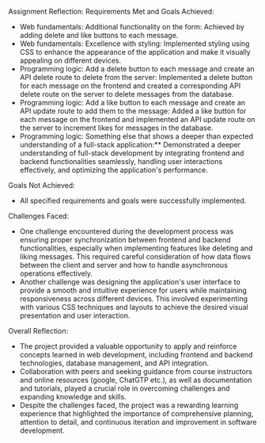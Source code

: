 Assignment Reflection:
Requirements Met and Goals Achieved:
- Web fundamentals: Additional functionality on the form: Achieved by adding delete and like buttons to each message.
- Web fundamentals: Excellence with styling: Implemented styling using CSS to enhance the appearance of the application and make it visually appealing on different devices.
- Programming logic: Add a delete button to each message and create an API delete route to delete from the server: Implemented a delete button for each message on the frontend and created a corresponding API delete route on the server to delete messages from the database.
- Programming logic: Add a like button to each message and create an API update route to add them to the message: Added a like button for each message on the frontend and implemented an API update route on the server to increment likes for messages in the database.
- Programming logic: Something else that shows a deeper than expected understanding of a full-stack application:** Demonstrated a deeper understanding of full-stack development by integrating frontend and backend functionalities seamlessly, handling user interactions effectively, and optimizing the application's performance.

Goals Not Achieved:
- All specified requirements and goals were successfully implemented.

Challenges Faced:
- One challenge encountered during the development process was ensuring proper synchronization between frontend and backend functionalities, especially when implementing features like deleting and liking messages. This required careful consideration of how data flows between the client and server and how to handle asynchronous operations effectively.
- Another challenge was designing the application's user interface to provide a smooth and intuitive experience for users while maintaining responsiveness across different devices. This involved experimenting with various CSS techniques and layouts to achieve the desired visual presentation and user interaction.

Overall Reflection:
- The project provided a valuable opportunity to apply and reinforce concepts learned in web development, including frontend and backend technologies, database management, and API integration.
- Collaboration with peers and seeking guidance from course instructors and online resources (google, ChatGTP etc.), as well as documentation and tutorials, played a crucial role in overcoming challenges and expanding knowledge and skills.
- Despite the challenges faced, the project was a rewarding learning experience that highlighted the importance of comprehensive planning, attention to detail, and continuous iteration and improvement in software development.
